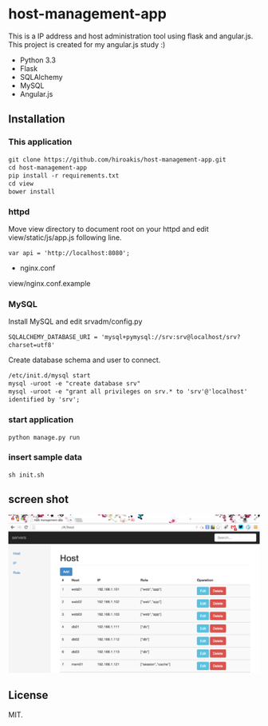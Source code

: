 # host-management-app

This is a IP address and host administration tool using flask and angular.js.
This project is created for my angular.js study :)

* Python 3.3
* Flask
* SQLAlchemy
* MySQL
* Angular.js

## Installation

### This application

```
git clone https://github.com/hiroakis/host-management-app.git
cd host-management-app
pip install -r requirements.txt
cd view
bower install
```

### httpd

Move view directory to document root on your httpd and edit view/static/js/app.js following line.

```
var api = 'http://localhost:8080';
```

* nginx.conf

view/nginx.conf.example

### MySQL

Install MySQL and edit srvadm/config.py

```
SQLALCHEMY_DATABASE_URI = 'mysql+pymysql://srv:srv@localhost/srv?charset=utf8'
```

Create database schema and user to connect.

```
/etc/init.d/mysql start
mysql -uroot -e "create database srv"
mysql -uroot -e "grant all privileges on srv.* to 'srv'@'localhost' identified by 'srv';
```

### start application

```
python manage.py run
```

### insert sample data

```
sh init.sh
```

## screen shot

![](screenshot.png?raw=true)

## License

MIT.

